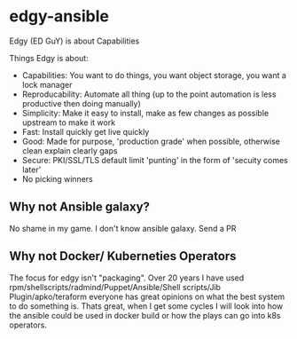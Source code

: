# edgy-ansible
Edgy (ED GuY) is about Capabilities 

Things Edgy is about:

- Capabilities: You want to do things, you want object storage, you want a lock manager
- Reproducability: Automate all thing (up to the point automation is less productive then doing manually) 
- Simplicity: Make it easy to install, make as few changes as possible upstream to make it work
- Fast: Install quickly get live quickly
- Good: Made for purpose, 'production grade' when possible, otherwise clean explain clearly gaps
- Secure: PKI/SSL/TLS default limit 'punting' in the form of 'secuity comes later' 
- No picking winners

## Why not Ansible galaxy?

No shame in my game. I don't know ansible galaxy. Send a PR

## Why not Docker/ Kuberneties Operators

The focus for edgy isn't  "packaging". Over 20 years I have used
rpm/shellscripts/radmind/Puppet/Ansible/Shell scripts/Jib Plugin/apko/teraform everyone has great opinions on what 
the best system to do something is. Thats great, when I get some cycles I will look into how the ansible could be used 
in docker build or how the plays can go into k8s operators. 
